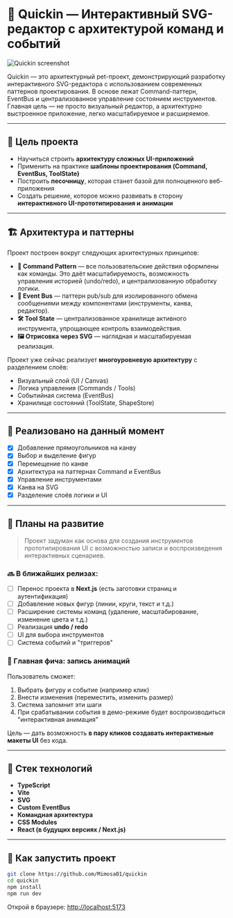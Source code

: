 # 🎨 Quickin — Интерактивный SVG-редактор с архитектурой команд и событий

![Quickin screenshot](https://raw.githubusercontent.com/Mimosa01/quickin/main/public/screenshot.png) <!-- Добавь скриншот сюда или замени ссылку -->

Quickin — это архитектурный pet-проект, демонстрирующий разработку интерактивного SVG-редактора с использованием современных паттернов проектирования. В основе лежат Command-паттерн, EventBus и централизованное управление состоянием инструментов. Главная цель — не просто визуальный редактор, а архитектурно выстроенное приложение, легко масштабируемое и расширяемое.

---

## 🎯 Цель проекта

* Научиться строить **архитектуру сложных UI-приложений**
* Применить на практике **шаблоны проектирования (Command, EventBus, ToolState)**
* Построить **песочницу**, которая станет базой для полноценного веб-приложения
* Создать решение, которое можно развивать в сторону **интерактивного UI-прототипирования и анимации**

---

## 🏗️ Архитектура и паттерны

Проект построен вокруг следующих архитектурных принципов:

* **🧩 Command Pattern** — все пользовательские действия оформлены как команды. Это даёт масштабируемость, возможность управления историей (undo/redo), и централизованную обработку логики.
* **📢 Event Bus** — паттерн pub/sub для изолированного обмена сообщениями между компонентами (инструменты, канва, редактор).
* **🛠 Tool State** — централизованное хранилище активного инструмента, упрощающее контроль взаимодействия.
* **🖼 Отрисовка через SVG** — наглядная и масштабируемая реализация.

Проект уже сейчас реализует **многоуровневую архитектуру** с разделением слоёв:

* Визуальный слой (UI / Canvas)
* Логика управления (Commands / Tools)
* Событийная система (EventBus)
* Хранилище состояний (ToolState, ShapeStore)

---

## 🧪 Реализовано на данный момент

* [x] Добавление прямоугольников на канву
* [x] Выбор и выделение фигур
* [x] Перемещение по канве
* [x] Архитектура на паттернах Command и EventBus
* [x] Управление инструментами
* [x] Канва на SVG
* [x] Разделение слоёв логики и UI

---

## 📍 Планы на развитие

> Проект задуман как основа для создания инструментов прототипирования UI с возможностью записи и воспроизведения интерактивных сценариев.

### 🔜 В ближайших релизах:

* [ ] Перенос проекта в **Next.js** (есть заготовки страниц и аутентификация)
* [ ] Добавление новых фигур (линии, круги, текст и т.д.)
* [ ] Расширение системы команд (удаление, масштабирование, изменение цвета и т.д.)
* [ ] Реализация **undo / redo**
* [ ] UI для выбора инструментов
* [ ] Система событий и "триггеров"

### 🌟 Главная фича: **запись анимаций**

Пользователь сможет:

1. Выбрать фигуру и событие (например клик)
2. Внести изменения (переместить, изменить размер)
3. Система запомнит эти шаги
4. При срабатывании события в демо-режиме будет воспроизводиться "интерактивная анимация"

Цель — дать возможность **в пару кликов создавать интерактивные макеты UI** без кода.

---

## 🧰 Стек технологий

* **TypeScript**
* **Vite**
* **SVG**
* **Custom EventBus**
* **Командная архитектура**
* **CSS Modules**
* **React (в будущих версиях / Next.js)**

---

## 🚀 Как запустить проект

```bash
git clone https://github.com/Mimosa01/quickin
cd quickin
npm install
npm run dev
```

Открой в браузере: [http://localhost:5173](http://localhost:5173)
